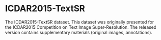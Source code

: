 # ICDAR2015-TextSR
The ICDAR2015-TextSR dataset. This dataset was originally presented for the ICDAR2015 Competition on Text Image Super-Resolution. The released version contains supplementary materials (original images, annotations). 
